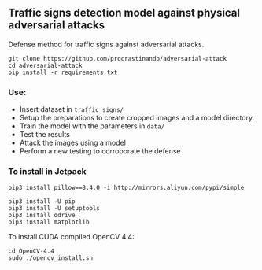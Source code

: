 ## Traffic signs detection model against physical adversarial attacks

Defense method for traffic signs against adversarial attacks.

```
git clone https://github.com/procrastinando/adversarial-attack
cd adversarial-attack
pip install -r requirements.txt
```

### Use:
- Insert dataset in ```traffic_signs/```
- Setup the preparations to create cropped images and a model directory.
- Train the model with the parameters in ```data/```
- Test the results
- Attack the images using a model
- Perform a new testing to corroborate the defense

### To install in Jetpack
```
pip3 install pillow==8.4.0 -i http://mirrors.aliyun.com/pypi/simple
```
```
pip3 install -U pip
pip3 install -U setuptools
pip3 install odrive
pip3 install matplotlib
```
To install CUDA compiled OpenCV 4.4:
```
cd OpenCV-4.4
sudo ./opencv_install.sh
```
